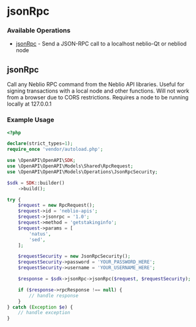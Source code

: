 # jsonRpc

### Available Operations

* [jsonRpc](#jsonrpc) - Send a JSON-RPC call to a localhost neblio-Qt or nebliod node

## jsonRpc

Call any Neblio RPC command from the Neblio API libraries. Useful for signing transactions with a local node and other functions. Will not work from a browser due to CORS restrictions. Requires a node to be running locally at 127.0.0.1

### Example Usage

```php
<?php

declare(strict_types=1);
require_once 'vendor/autoload.php';

use \OpenAPI\OpenAPI\SDK;
use \OpenAPI\OpenAPI\Models\Shared\RpcRequest;
use \OpenAPI\OpenAPI\Models\Operations\JsonRpcSecurity;

$sdk = SDK::builder()
    ->build();

try {
    $request = new RpcRequest();
    $request->id = 'neblio-apis';
    $request->jsonrpc = '1.0';
    $request->method = 'getstakinginfo';
    $request->params = [
        'natus',
        'sed',
    ];

    $requestSecurity = new JsonRpcSecurity();
    $requestSecurity->password = 'YOUR_PASSWORD_HERE';
    $requestSecurity->username = 'YOUR_USERNAME_HERE';

    $response = $sdk->jsonRpc->jsonRpc($request, $requestSecurity);

    if ($response->rpcResponse !== null) {
        // handle response
    }
} catch (Exception $e) {
    // handle exception
}
```
